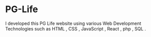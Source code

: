 # PG-Life
I developed this PG Life website using various Web Development Technologies such as HTML , CSS , JavaScript , React , php , SQL .
